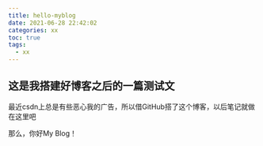 ```yaml
---
title: hello-myblog
date: 2021-06-28 22:42:02
categories: xx
toc: true
tags:
  - xx
---
```



## 这是我搭建好博客之后的一篇测试文

最近csdn上总是有些恶心我的广告，所以借GitHub搭了这个博客，以后笔记就做在这里吧

那么，你好My Blog！
